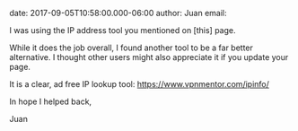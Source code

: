 date: 2017-09-05T10:58:00.000-06:00
author: Juan
email:

I was using the IP address tool you mentioned on [this] page.

While it does the job overall, I found another tool to be a far better alternative. I thought other users might also appreciate it if you update your page.

It is a clear, ad free IP lookup tool: <https://www.vpnmentor.com/ipinfo/> 

In hope I helped back,

Juan
